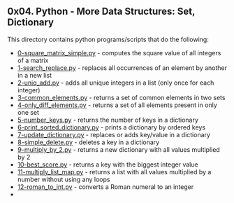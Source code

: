 ## 0x04. Python - More Data Structures: Set, Dictionary
This directory contains python programs/scripts that do the following:
- [0-square_matrix_simple.py](0-square_matrix_simple.py) - computes the square value of all integers of a matrix
- [1-search_replace.py](1-search_replace.py) - replaces all occurrences of an element by another in a new list
- [2-uniq_add.py](2-uniq_add.py) - adds all unique integers in a list (only once for each integer)
- [3-common_elements.py](3-common_elements.py) - returns a set of common elements in two sets
- [4-only_diff_elements.py](4-only_diff_elements.py) - returns a set of all elements present in only one set
- [5-number_keys.py](5-number_keys.py) - returns the number of keys in a dictionary
- [6-print_sorted_dictionary.py](6-print_sorted_dictionary.py) - prints a dictionary by ordered keys
- [7-update_dictionary.py](7-update_dictionary.py) - replaces or adds key/value in a dictionary
- [8-simple_delete.py](8-simple_delete.py) - deletes a key in a dictionary
- [9-multiply_by_2.py](9-multiply_by_2.py) - returns a new dictionary with all values multiplied by 2
- [10-best_score.py](10-best_score.py) - returns a key with the biggest integer value
- [11-multiply_list_map.py](11-multiply_list_map.py) - returns a list with all values multiplied by a number without using any loops
- [12-roman_to_int.py](12-roman_to_int.py) - converts a Roman numeral to an integer
- 
